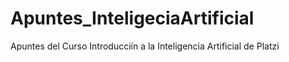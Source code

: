 # Apuntes_InteligeciaArtificial
Apuntes del Curso Introducciín a la Inteligencia Artificial de Platzi
